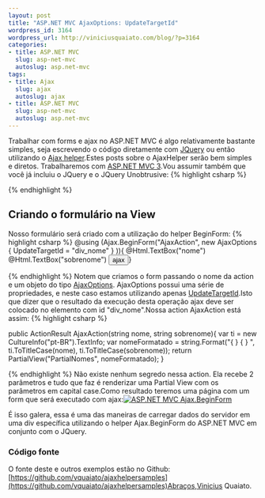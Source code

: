 ```yaml
--- 
layout: post
title: "ASP.NET MVC AjaxOptions: UpdateTargetId"
wordpress_id: 3164
wordpress_url: http://viniciusquaiato.com/blog/?p=3164
categories: 
- title: ASP.NET MVC
  slug: asp-net-mvc
  autoslug: asp.net-mvc
tags: 
- title: Ajax
  slug: ajax
  autoslug: ajax
- title: ASP.NET MVC
  slug: asp-net-mvc
  autoslug: asp.net-mvc
---
```

Trabalhar com forms e ajax no ASP.NET MVC é algo relativamente bastante simples, seja escrevendo o código diretamente com [JQuery](http://viniciusquaiato.com/blog/tag/jquery/) ou então utilizando o [Ajax helper](http://msdn.microsoft.com/en-us/library/system.web.mvc.ajaxhelper.aspx).Estes posts sobre o AjaxHelper serão bem simples e diretos. Trabalharemos com [ASP.NET MVC 3](http://viniciusquaiato.com/blog/asp-net-mvc-3/).Vou assumir também que você já incluiu o JQuery e o JQuery Unobtrusive:
{% highlight csharp %}

{% endhighlight %}


## Criando o formulário na View
Nosso formulário será criado com a utilização do helper BeginForm:
{% highlight csharp %}
@using (Ajax.BeginForm("AjaxAction",    new AjaxOptions { UpdateTargetId = "div_nome" }
)){    @Html.TextBox("nome")<br />    @Html.TextBox("sobrenome")    <input type="submit" value="ajax" />}

{% endhighlight %}
Notem que criamos o form passando o nome da action e um objeto do tipo [AjaxOptions](http://msdn.microsoft.com/en-us/library/system.web.mvc.ajax.ajaxoptions.aspx). AjaxOptions possui uma série de propriedades, e neste caso estamos utilizando apenas [UpdateTargetId](http://msdn.microsoft.com/en-us/library/system.web.mvc.ajax.ajaxoptions.updatetargetid.aspx).Isto que dizer que o resultado da execução desta operação ajax deve ser colocado no elemento com id "div_nome".Nossa action AjaxAction está assim:
{% highlight csharp %}

public ActionResult AjaxAction(string nome, string sobrenome){
var ti = new CultureInfo("pt-BR").TextInfo;
var nomeFormatado = string.Format("{
}
 {
}
", ti.ToTitleCase(nome), ti.ToTitleCase(sobrenome));
return PartialView("PartialNomes", nomeFormatado);
    }



{% endhighlight %}
Não existe nenhum segredo nessa action. Ela recebe 2 parâmetros e tudo que faz é renderizar uma Partial View com os parâmetros em capital case.Como resultado teremos uma página com um form que será executado com ajax:[![ASP.NET MVC Ajax.BeginForm](http://viniciusquaiato.com/images_posts/Ajax-BeginForm-300x243.png "ASP.NET MVC Ajax.BeginForm")](http://viniciusquaiato.com/images_posts/Ajax-BeginForm.png)

É isso galera, essa é uma das maneiras de carregar dados do servidor em uma div específica utilizando o helper Ajax.BeginForm do ASP.NET MVC em conjunto com o JQuery.

### Código fonte
O fonte deste e outros exemplos estão no Github: [https://github.com/vquaiato/ajaxhelpersamples](https://github.com/vquaiato/ajaxhelpersamples)Abraços,Vinicius Quaiato.
